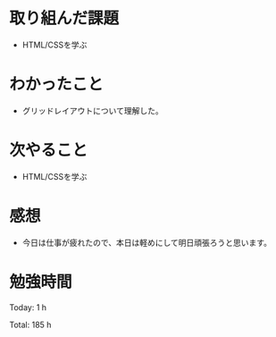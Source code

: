 # 取り組んだ課題
- HTML/CSSを学ぶ

# わかったこと
- グリッドレイアウトについて理解した。
  
# 次やること
- HTML/CSSを学ぶ

# 感想
- 今日は仕事が疲れたので、本日は軽めにして明日頑張ろうと思います。

# 勉強時間
Today: 1 h

Total: 185 h
